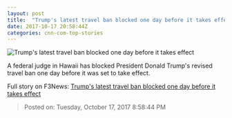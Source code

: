 ```yaml
---
layout: post
title:  "Trump's latest travel ban blocked one day before it takes effect"
date: 2017-10-17 20:58:44Z
categories: cnn-com-top-stories
---
```


![Trump's latest travel ban blocked one day before it takes effect](http://cdn.cnn.com/cnnnext/dam/assets/171004105926-100417-us-travel-country-ban-flags-super-tease.jpg)

A federal judge in Hawaii has blocked President Donald Trump's revised travel ban one day before it was set to take effect.


Full story on F3News: [Trump's latest travel ban blocked one day before it takes effect](http://www.f3nws.com/n/CcrmFD)

> Posted on: Tuesday, October 17, 2017 8:58:44 PM
